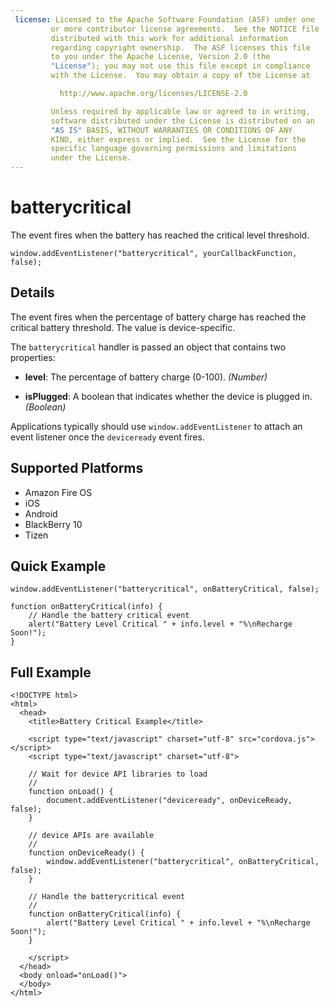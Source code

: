 ```yaml
---
 license: Licensed to the Apache Software Foundation (ASF) under one
         or more contributor license agreements.  See the NOTICE file
         distributed with this work for additional information
         regarding copyright ownership.  The ASF licenses this file
         to you under the Apache License, Version 2.0 (the
         "License"); you may not use this file except in compliance
         with the License.  You may obtain a copy of the License at

           http://www.apache.org/licenses/LICENSE-2.0

         Unless required by applicable law or agreed to in writing,
         software distributed under the License is distributed on an
         "AS IS" BASIS, WITHOUT WARRANTIES OR CONDITIONS OF ANY
         KIND, either express or implied.  See the License for the
         specific language governing permissions and limitations
         under the License.
---
```


# batterycritical

The event fires when the battery has reached the critical level
threshold.

    window.addEventListener("batterycritical", yourCallbackFunction, false);

## Details

The event fires when the percentage of battery charge has reached the
critical battery threshold. The value is device-specific.

The `batterycritical` handler is passed an object that contains two
properties:

- __level__: The percentage of battery charge (0-100). _(Number)_

- __isPlugged__: A boolean that indicates whether the device is plugged in. _(Boolean)_

Applications typically should use `window.addEventListener` to attach
an event listener once the `deviceready` event fires.

## Supported Platforms

- Amazon Fire OS
- iOS
- Android
- BlackBerry 10
- Tizen

## Quick Example

    window.addEventListener("batterycritical", onBatteryCritical, false);

    function onBatteryCritical(info) {
        // Handle the battery critical event
        alert("Battery Level Critical " + info.level + "%\nRecharge Soon!");
    }

## Full Example

    <!DOCTYPE html>
    <html>
      <head>
        <title>Battery Critical Example</title>

        <script type="text/javascript" charset="utf-8" src="cordova.js"></script>
        <script type="text/javascript" charset="utf-8">

        // Wait for device API libraries to load
        //
        function onLoad() {
            document.addEventListener("deviceready", onDeviceReady, false);
        }

        // device APIs are available
        //
        function onDeviceReady() {
            window.addEventListener("batterycritical", onBatteryCritical, false);
        }

        // Handle the batterycritical event
        //
        function onBatteryCritical(info) {
            alert("Battery Level Critical " + info.level + "%\nRecharge Soon!");
        }

        </script>
      </head>
      <body onload="onLoad()">
      </body>
    </html>
